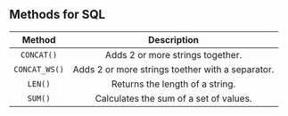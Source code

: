 ## Methods for SQL

|Method|Description|
|:-:|:-:|
|`CONCAT()`|Adds 2 or more strings together.|
|`CONCAT_WS()`|Adds 2 or more strings toether with a separator.|
|`LEN()`|Returns the length of a string.|
|`SUM()`|Calculates the sum of a set of values.|


